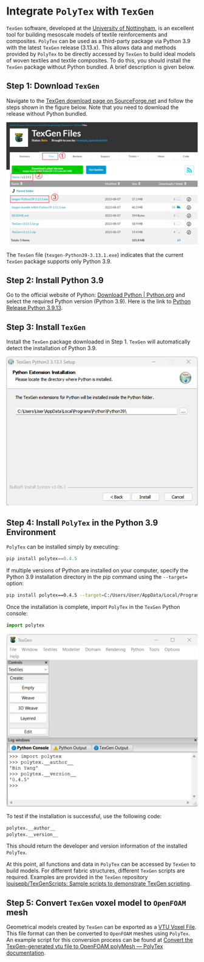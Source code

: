 # Integrate `PolyTex` with `TexGen`

`TexGen` software, developed at the [University of Nottingham](https://www.nottingham.ac.uk/research/groups/composites-research-group/meet-the-team/louise.brown), is an excellent tool for building mesoscale models of textile reinforcements and composites. `PolyTex` can be used as a third-party package via Python 3.9 with the latest `TexGen` release (3.13.x). This allows data and methods provided by `PolyTex` to be directly accessed by `TexGen` to build ideal models of woven textiles and textile composites. To do this, you should install the `TexGen` package without Python bundled. A brief description is given below.

## Step 1: Download `TexGen`

Navigate to the [TexGen download page on SourceForge.net](https://sourceforge.net/projects/texgen/) and follow the steps shown in the figure below. Note that you need to download the release without Python bundled.

<img src="./images/texgen-download.png" style="zoom: 80%;" />

The `TexGen` file (`texgen-Python39-3.13.1.exe`) indicates that the current `TexGen` package supports only Python 3.9.

## Step 2: Install Python 3.9 

   Go to the official website of Python: [Download Python | Python.org](https://www.python.org/downloads/) and select the required Python version (Python 3.9). Here is the link to [Python Release Python 3.9.13](https://www.python.org/downloads/release/python-3913/).

## Step 3: Install `TexGen`

   Install the `TexGen` package downloaded in Step 1. `TexGen` will automatically detect the installation of Python 3.9.

<img src="https://github.com/binyang424/PolyTex/blob/master/doc/source/test/images/image-20240624121115642.png?raw=true" style="zoom:110%;" />

## Step 4: Install `PolyTex` in the Python 3.9 Environment

`PolyTex` can be installed simply by executing:

```python
pip install polytex==0.4.5
```

If multiple versions of Python are installed on your computer, specify the Python 3.9 installation directory in the pip command using the `--target=` option:

```bash
pip install polytex==0.4.5 --target=C:/Users/User/AppData/Local/Programs/Python/Python39/Lib/site-packages
```

Once the installation is complete, import `PolyTex` in the `TexGen` Python console:

```python
import polytex
```

<img src="https://github.com/binyang424/PolyTex/blob/master/doc/source/test/images/test_installation.png?raw=true" style="zoom:110%;" />

   To test if the installation is successful, use the following code:

   ```python
   polytex.__author__
   polytex.__version__
   ```

   This should return the developer and version information of the installed `PolyTex`.

At this point, all functions and data in `PolyTex` can be accessed by `TexGen` to build models. For different fabric structures, different `TexGen` scripts are required. Examples are provided in the `TexGen` repository [louisepb/TexGenScripts: Sample scripts to demonstrate TexGen scripting](https://github.com/louisepb/TexGenScripts).

## Step 5: Convert `TexGen` voxel model to `OpenFOAM` mesh

Geometrical models created by `TexGen` can be exported as a [VTU Voxel File](https://texgen.sourceforge.io/index.php/User_Guide#VTU_Voxel_File). This file format can then be converted to `OpenFOAM` meshes using `PolyTex`. An example script for this conversion process can be found at [Convert the TexGen-generated vtu file to OpenFOAM polyMesh — PolyTex documentation](https://polytex.readthedocs.io/en/latest/source/test/texgen_vtu_2_foam.html).

